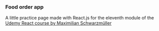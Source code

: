 ### Food order app

A little practice page made with React.js for the eleventh module of the
[Udemy React course by Maximilian Schwarzmüller](https://www.udemy.com/course/react-the-complete-guide-incl-redux/)
